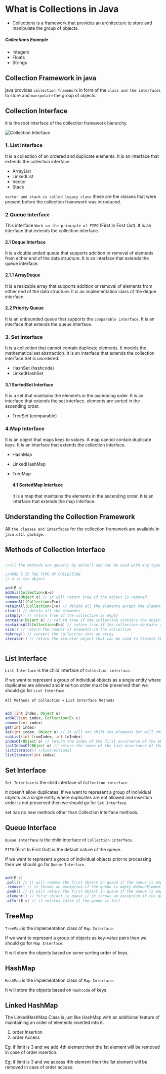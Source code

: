 # What is Collections in Java

- Collections is a framework that provides an architecture to store and manipulate the group of objects.

##### Collections Example

- Integers
- Floats
- Strings

## Collection Framework in java

java provides `collection frameWork` in form of the `class and the interfaces` to store and `manipulate` the group of objects.

## Collection Interface

it is the root interface of the collection framework hierarchy.

![Collection Interface](https://d3n0h9tb65y8q.cloudfront.net/public_assets/assets/000/002/676/original/Java_Collections.png?1643450544)

### 1. List Interface

It is a collection of an ordered and duplicate elements. It is an interface that extends the collection interface.

- ArrayList
- LinkedList
- Vector
- Stack

`vector and stack is called legacy class` these are the classes that were present before the collection framework was introduced.

### 2.Queue Interface

This interface `Work on the principle of FIFO` (First In First Out). It is an interface that extends the collection interface.

#### 2.1 Deque Interface

It is a double ended queue that supports addition or removal of elements from either end of the data structure. It is an interface that extends the queue interface.

#### 2.1.1 ArrayDeque

It is a resizable array that supports addition or removal of elements from either end of the data structure. It is an implementation class of the deque interface.

#### 2.2 Priority Queue

It is an unbounded queue that supports the `comparable interface`. It is an interface that extends the queue interface.

### 3. Set Interface

It is a collection that cannot contain duplicate elements. It models the mathematical set abstraction. It is an interface that extends the collection interface.Set is unordered.

- HashSet (hashcode)
- LinkedHashSet

#### 3.1 SortedSet Interface

It is a set that maintains the elements in the ascending order. It is an interface that extends the set interface.
elements are sorted in the ascending order.

- TreeSet (comparable)

### 4.Map Interface

It is an object that maps keys to values. A map cannot contain duplicate keys. It is an interface that extends the collection interface.

- HashMap
- LinkedHashMap
- TreeMap

  #### 4.1 SortedMap Interface

  It is a map that maintains the elements in the ascending order. It is an interface that extends the map interface.

## Understanding the Collection Framework

All `the classes and interfaces` for the collection framework are available in `java.util package`.

## Methods of Collection Interface

```java

//all the methods are generic by default and can be used with any type of collection.

//HERE E IS THE TYPE OF COLLECTION
// o is the object

add(E o)
addAll(Collection<E>o)
remove(Object o) // it will return true if the object is removed
removeAll(Collection<E>o) 
retainAll(Collection<E>o) // delete all the elements except the elements present in the collection
clear() // delete all the elements
isEmpty() // return true if the collection is empty
contains(Object o) // return true if the collection contains the object
containsAll(Collection<E>o) // return true if the collection contains all the elements of the collection
size() // return the number of elements in the collection
toArray() // convert the collection into an array
iterator() // return the iterator object that can be used to iterate the elements of the collection



```

## List Interface

`List Interface` is the child interface of `Collection interface`.

If we want to represent a group of individual objects as a single entity where duplicates are allowed and insertion order must be preserved then we should go for `List Interface`.


`All Methods of Collection` + `List Interface Methods`

```java

add (int index, Object o)
addAll(int index, Collection<E> c)
remove(int index)
get(int index)
set(int index, Object o) // it will not shift the elements but will change the value of the element at the given index
subList(int fromIndex, int toIndex)
indexOf(Object o) // return the index of the first occurrence of the object
lastIndexOf(Object o) // return the index of the last occurrence of the object
listIterator() //bidirectional
listIterator(int index)
```

## Set Interface 

`Set Interface` is the child interface of `Collection interface`. 

It doesn't allow duplicates. If we want to represent a group of individual objects as a single entity where duplicates are not allowed and insertion order is not preserved then we should go for `Set Interface`.

set has no new methods other than Collection interface methods.

## Queue Interface

`Queue Interface` is the child interface of `Collection interface`.

`FIFO` (First In First Out) is the default nature of the queue.

If we want to represent a group of individual objects prior to processing then we should go for `Queue Interface`.

```java

add(E c)
.poll() // it will remove the first object in queue if the queue is empty it will return null
.remove() // it throws an exception if the queue is empty NoSuchElementException
.peek() // It will return the first object in queue if the queue is empty it will return null
.element() // first object in queue // it throws an exception if the queue is empty NoSuchElementException
.offer(E c) // it returns false if the queue is full
```

## TreeMap

`TreeMap` is the implementation class of `Map Interface`.

If we want to represent a group of objects as key-value pairs then we should go for `Map Interface`.

It will store the objects based on some sorting order of keys.

## HashMap

`HashMap` is the implementation class of `Map Interface`.

It will store the objects based on `hashcode` of keys.

## Linked HashMap

The LinkedHashMap Class is just like HashMap with an additional feature of maintaining an order of elements inserted into it.

1. order Insertion
2. order Access

Eg: if limit is 3 and we add 4th element then the 1st element will be removed in case of order insertion.

Eg: if limit is 3 and we access 4th element then the 1st element will be removed in case of order access.
